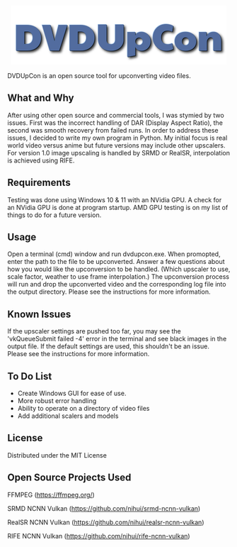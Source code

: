 <div align="center">

<img src="./images/DVDUpCon_Logo.png" alt="DVDUpCon Logo" width="488" height="132"/>

</div>

DVDUpCon is an open source tool for upconverting video files.

## What and Why

After using other open source and commercial tools, I was stymied by two issues.  First was the incorrect handling of DAR (Display Aspect Ratio), the second was smooth recovery from failed runs.  In order to address these issues, I decided to write my own program in Python.  My initial focus is real world video versus anime but future versions may include other upscalers.  For version 1.0 image upscaling is handled by SRMD or RealSR, interpolation is achieved using RIFE.

## Requirements

Testing was done using Windows 10 & 11 with an NVidia GPU.  A check for an NVidia GPU is done at program startup.  AMD GPU testing is on my list of things to do for a future version.  

## Usage

Open a terminal (cmd) window and run dvdupcon.exe.  When promopted, enter the path to the file to be upconverted.  Answer a few questions about how you would like the upconversion to be handled.  (Which upscaler to use, scale factor, weather to use frame interpolation.)  The upconversion process will run and drop the upconverted video and the corresponding log file into the output directory.  Please see the instructions for more information.

## Known Issues

If the upscaler settings are pushed too far, you may see the 'vkQueueSubmit failed -4' error in the terminal and see black images in the output file.  If the default settings are used, this shouldn't be an issue.  Please see the instructions for more information.

## To Do List

 - Create Windows GUI for ease of use.
 - More robust error handling
 - Ability to operate on a directory of video files
 - Add additional scalers and models

## License

Distributed under the MIT License

## Open Source Projects Used

FFMPEG (https://ffmpeg.org/)

SRMD NCNN Vulkan (https://github.com/nihui/srmd-ncnn-vulkan)

RealSR NCNN Vulkan (https://github.com/nihui/realsr-ncnn-vulkan)

RIFE NCNN Vulkan (https://github.com/nihui/rife-ncnn-vulkan)
